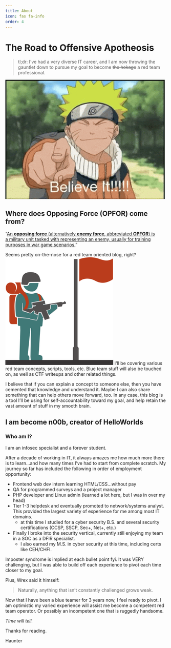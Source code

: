 ```yaml
---
title: About
icon: fas fa-info
order: 4
---
```

# The Road to Offensive Apotheosis

> tl;dr: I’ve had a very diverse IT career, and I am now throwing the gauntlet down to pursue my goal to become ~~the hokage~~ a red team professional.
> 
<img src='/assets/img/naruto-uzumaki-believe-it.gif' alt='A ninja of digital shadows'/>


## Where does Opposing Force (OPFOR) come from?

“[An **opposing force** (alternatively **enemy force**, abbreviated **OPFOR**) is a military unit tasked with representing an enemy, usually for training purposes in war game scenarios.](https://en.wikipedia.org/wiki/Opposing_force)”

Seems pretty on-the-nose for a red team oriented blog, right?
<img src='/assets/img/ff4117d132875174b30771dcdc8a5eb7.png' alt='FLAG TAKEN, FLAG LOST'/>
I'll be covering various red team concepts, scripts, tools, etc. Blue team stuff will also be touched on, as well as CTF writeups and other related things. 

I believe that if you can explain a concept to someone else, then you have cemented that knowledge and understand it. Maybe I can also share something that can help others move forward, too. In any case, this blog is a tool I’ll be using for self-accountability toward my goal, and help retain the vast amount of stuff in my smooth brain.

## I am become n00b, creator of HelloWorlds
### Who am I?

I am an infosec specialist and a forever student.

After a decade of working in IT, it always amazes me how much more there is to learn...and how many times I’ve had to start from complete scratch. My journey so far has included the following in order of employment opportunity:

- Frontend web dev intern learning HTML/CSS...without pay
- QA for programmed surveys and a project manager
- PHP developer and Linux admin (learned a lot here, but I was in over my head)
- Tier 1-3 helpdesk and eventually promoted to network/systems analyst. This provided the largest variety of experience for me among most IT domains.
    - at this time I studied for a cyber security B.S. and several security certifications (CCSP, SSCP, Sec+, Net+, etc.)
- Finally I broke into the security vertical, currently still enjoying my team in a SOC as a DFIR specialist.
    - I also earned my M.S. in cyber security at this time, including certs like CEH/CHFI.

Imposter syndrome is implied at each bullet point fyi. It was VERY challenging, but I was able to build off each experience to pivot each time closer to my goal. 

Plus, Wrex said it himself:

> Naturally, anything that isn’t constantly challenged grows weak.

Now that I have been a blue teamer for 3 years now, I feel ready to pivot. I am optimistic my varied experience will assist me become a competent red team operator. Or possibly an incompetent one that is ruggedly handsome. 

*Time will tell.*

Thanks for reading.

Haunter


